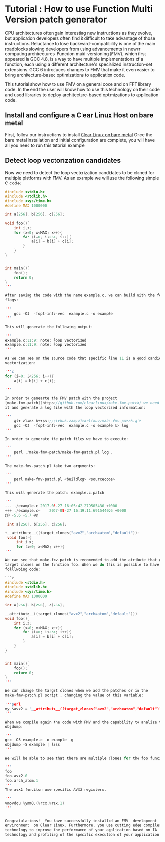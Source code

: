 # Tutorial : How to use Function Multi Version patch generator

CPU architectures often gain interesting new instructions as they evolve, but
application developers often find it difficult to take advantage of those
instructions. Reluctance to lose backward-compatibility is one of the main
roadblocks slowing developers from using advancements in newer computing
architectures. Function multi-versioning (FMV), which first appeared in GCC
4.8, is a way to have multiple implementations of a function, each using a
different architecture's specialized instruction-set extensions. GCC 6
introduces changes to FMV that make it even easier to bring architecture-based
optimizations to application code.

This tutorial show how to use FMV on a general code and on FFT library code. In
the end the user will know how to use this technology on their code and used
libraries to deploy architecture-based optimizations to application code.

## Install and configure a Clear Linux Host on bare metal

First, follow our instructions to install [Clear Linux on bare
metal](https://clearlinux.org/documentation/clear-linux/get-started/bare-metal-install/bare-metal-install.html#bare-metal-install)
Once the bare metal installation and initial configuration are complete, you
will have all you need to run this tutorial example

## Detect loop vectorization candidates

Now we need to detect the loop vectorization candidates to be cloned for
multiple platforms with FMV. As an example we will use the following simple C
code: 

```c
#include <stdio.h>
#include <stdlib.h>
#include <sys/time.h>
#define MAX 1000000

int a[256], b[256], c[256];

void foo(){
    int i,x;
    for (x=0; x<MAX; x++){
        for (i=0; i<256; i++){
            a[i] = b[i] + c[i];
        }
    }
}


int main(){
    foo();
    return 0;
}
'''

After saving the code with the name example.c, we can build with the following
flags: 

'''
    gcc -O3  -fopt-info-vec  example.c -o example
'''

This will generate the following output:

'''
example.c:11:9: note: loop vectorized
example.c:11:9: note: loop vectorized
'''

As we can see on the source code that specific line 11 is a good candidate for
vectorization:

'''c
for (i=0; i<256; i++){
    a[i] = b[i] + c[i];

'''

In order to genearte the FMV patch with the project
[make-fmv-patch](https://github.com/clearlinux/make-fmv-patch) we need to clone
it and generate a log file with the loop vectorized information: 

'''
    git clone https://github.com/clearlinux/make-fmv-patch.git
    gcc -O3  -fopt-info-vec  example.c -o example &> log
'''

In order to generate the patch files we have to execute:

'''
    perl ./make-fmv-patch/make-fmv-patch.pl log .
'''

The make-fmv-patch.pl take two arguments: 

'''
    perl make-fmv-patch.pl <buildlog> <sourcecode>
'''

This will generate the patch: example.c.patch

'''
--- ./example.c	2017-09-27 16:05:42.279505430 +0000
+++ ./example.c~	2017-09-27 16:19:11.691544026 +0000
@@ -5,6 +5,7 @@

 int a[256], b[256], c[256];

+__attribute__((target_clones("avx2","arch=atom","default")))
 void foo(){
     int i,x;
     for (x=0; x<MAX; x++){
'''

We can see that make-fmv-patch is recomended to add the atribute that generates
target clones on the function foo. When we do this is possible to have the
folllwoing code: 

```c
#include <stdio.h>
#include <stdlib.h>
#include <sys/time.h>
#define MAX 1000000

int a[256], b[256], c[256];

__attribute__((target_clones("avx2","arch=atom","default")))
void foo(){
    int i,x;
    for (x=0; x<MAX; x++){
        for (i=0; i<256; i++){
            a[i] = b[i] + c[i];
        }
    }
}


int main(){
    foo();
    return 0;
}
'''

We can change the target clones when we add the patches or in the
make-fmv-patch.pl script , changing the value of this variable:

'''perl
my $avx2 = '__attribute__((target_clones("avx2","arch=atom","default")))'."\n";
'''

When we compile again the code with FMV and the capability to analize the
objdump: 

'''
gcc -O3 example.c -o example -g
objdump -S example | less
'''

We will be able to see that there are multiple clones for the foo funciton: 

'''
foo
foo.avx2.0
foo.arch_atom.1
'''
The avx2 funciton use specific AVX2 registers: 

'''
vmovdqu %ymm0,(%rcx,%rax,1)
'''


Congratulations!  You have successfully installed an FMV  development
environment  on Clear Linux. Furthermore, you use cutting edge compiler
technology to improve the performance of your application based on IA
technology and profiling of the specific execution of your application. 

